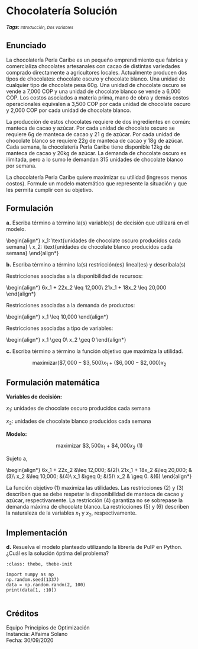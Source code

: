 # Chocolatería Solución

<sup><b><i style="font-size:13px">Tags: </i></b><i style="font-size:11px">Introducción, Dos variables</i></sup>

## Enunciado

La chocolatería Perla Caribe es un pequeño emprendimiento que fabrica y comercializa chocolates artesanales con cacao de distintas variedades comprado directamente a agricultores locales. Actualmente producen dos tipos de chocolates: chocolate oscuro y chocolate blanco. Una unidad de cualquier tipo de chocolate pesa 60g. Una unidad de chocolate oscuro se vende a 7,000 COP y una unidad de chocolate blanco se vende a 6,000 COP. Los costos asociados a materia prima, mano de obra y demás costos operacionales equivalen a 3,500 COP por cada unidad de chocolate oscuro y 2,000 COP por cada unidad de chocolate blanco.

La producción de estos chocolates requiere de dos ingredientes en común: manteca de cacao y azúcar. Por cada unidad de chocolate oscuro se requiere 6g de manteca de cacao y 21 g de azúcar. Por cada unidad de chocolate blanco se requiere 22g de manteca de cacao y 18g de azúcar. Cada semana, la chocolatería Perla Caribe tiene disponible 12kg de manteca de cacao y 20kg de azúcar. La demanda de chocolate oscuro es ilimitada, pero a lo sumo le demandan 315 unidades de chocolate blanco por semana.

La chocolatería Perla Caribe quiere maximizar su utilidad (ingresos menos costos). Formule un modelo matemático que represente la situación y que les permita cumplir con su objetivo.

## Formulación

**a.** Escriba término a término la(s) variable(s) de decisión que utilizará en el modelo.

\begin{align*}
    x_1: \text{unidades de chocolate oscuro producidos cada semana} \\
    x_2: \text{unidades de chocolate blanco producidos cada semana}
\end{align*}

**b.** Escriba término a término la(s) restricción(es) lineal(es) y descríbala(s)

Restricciones asociadas a la disponibilidad de recursos:

\begin{align*}
    6x_1 + 22x_2 \leq 12,000\\
    21x_1 + 18x_2 \leq 20,000
\end{align*}

Restricciones asociadas a la demanda de productos:

\begin{align*}
    x_1 \leq 10,000
\end{align*}


Restricciones asociadas a tipo de variables:

\begin{align*}
    x_1 \geq 0\\
    x_2 \geq 0
\end{align*}

**c.** Escriba término a término la función objetivo que maximiza la utilidad.

$$
    \text{maximizar} (\$7,000 - \$3,500)x_1 + (\$6,000-\$2,000)x_2
$$

## Formulación matemática

**Variables de decisión:**

$x_1$: unidades de chocolate oscuro producidos cada semana


$x_2$: unidades de chocolate blanco producidos cada semana

**Modelo:**

$$
    \text{maximizar }  \$3,500x_1 + \$4,000x_2 \text{ (1)}
$$

Sujeto a,

\begin{align*}
    6x_1 + 22x_2 &\leq 12,000; &(2)\\
    21x_1 + 18x_2 &\leq 20,000; &(3)\\
    x_2 &\leq 10,000; &(4)\\
    x_1 &\geq 0; &(5)\\
    x_2 & \geq 0. &(6)
\end{align*}

La función objetivo (1) maximiza las utilidades. Las restricciones (2) y (3) describen que se debe respetar la disponibilidad de manteca de cacao y azúcar, respectivamente. La restricción (4) garantiza no se sobrepase la demanda máxima de chocolate blanco. La restricciones (5) y (6) describen la naturaleza de la variables $x_1$ y $x_2$, respectivamente. 

## Implementación

**d.** Resuelva el modelo planteado utilizando la librería de PulP en Python. ¿Cuál es la solución óptima del problema?

```{code-block}
:class: thebe, thebe-init

import numpy as np
np.random.seed(1337)
data = np.random.randn(2, 100)
print(data[1, :10])
```

```{thebe-button} Correr el código
```

## Créditos

Equipo Principios de Optimización<br>
Instancia: Alfaima Solano<br>
Fecha: 30/09/2020